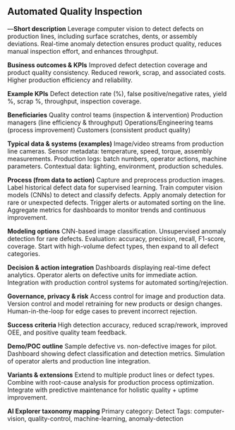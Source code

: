 ## Automated Quality Inspection

—**Short description**
Leverage computer vision to detect defects on production lines, including surface scratches, dents, or assembly deviations. Real-time anomaly detection ensures product quality, reduces manual inspection effort, and enhances throughput.

**Business outcomes & KPIs**
Improved defect detection coverage and product quality consistency.
Reduced rework, scrap, and associated costs.
Higher production efficiency and reliability.

**Example KPIs**
Defect detection rate (%), false positive/negative rates, yield %, scrap %, throughput, inspection coverage.

**Beneficiaries**
Quality control teams (inspection & intervention)
Production managers (line efficiency & throughput)
Operations/Engineering teams (process improvement)
Customers (consistent product quality)

**Typical data & systems (examples)**
Image/video streams from production line cameras.
Sensor metadata: temperature, speed, torque, assembly measurements.
Production logs: batch numbers, operator actions, machine parameters.
Contextual data: lighting, environment, production schedules.

**Process (from data to action)**
Capture and preprocess production images.
Label historical defect data for supervised learning.
Train computer vision models (CNNs) to detect and classify defects.
Apply anomaly detection for rare or unexpected defects.
Trigger alerts or automated sorting on the line.
Aggregate metrics for dashboards to monitor trends and continuous improvement.

**Modeling options**
CNN-based image classification.
Unsupervised anomaly detection for rare defects.
Evaluation: accuracy, precision, recall, F1-score, coverage.
Start with high-volume defect types, then expand to all defect categories.

**Decision & action integration**
Dashboards displaying real-time defect analytics.
Operator alerts on defective units for immediate action.
Integration with production control systems for automated sorting/rejection.

**Governance, privacy & risk**
Access control for image and production data.
Version control and model retraining for new products or design changes.
Human-in-the-loop for edge cases to prevent incorrect rejection.

**Success criteria**
High detection accuracy, reduced scrap/rework, improved OEE, and positive quality team feedback.

**Demo/POC outline**
Sample defective vs. non-defective images for pilot.
Dashboard showing defect classification and detection metrics.
Simulation of operator alerts and production line integration.

**Variants & extensions**
Extend to multiple product lines or defect types.
Combine with root-cause analysis for production process optimization.
Integrate with predictive maintenance for holistic quality + uptime improvement.

**AI Explorer taxonomy mapping**
Primary category: Detect
Tags: computer-vision, quality-control, machine-learning, anomaly-detection